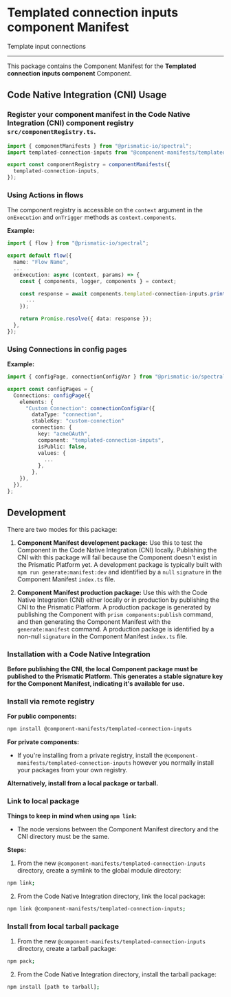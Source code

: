 # Templated connection inputs component Manifest

Template input connections

---

This package contains the Component Manifest for the **Templated connection inputs component** Component.

## Code Native Integration (CNI) Usage

### Register your component manifest in the Code Native Integration (CNI) component registry `src/componentRegistry.ts`.

```typescript
import { componentManifests } from "@prismatic-io/spectral";
import templated-connection-inputs from "@component-manifests/templated-connection-inputs";

export const componentRegistry = componentManifests({
  templated-connection-inputs,
});
```


### Using Actions in flows

The component registry is accessible on the `context` argument in the `onExecution` and `onTrigger` methods as `context.components`.

**Example:**

```typescript
import { flow } from "@prismatic-io/spectral";

export default flow({
  name: "Flow Name",
  ...
  onExecution: async (context, params) => {
    const { components, logger, components } = context;

    const response = await components.templated-connection-inputs.printConnection({
      ...
    });

    return Promise.resolve({ data: response });
  },
});
```


### Using Connections in config pages

**Example:**

```typescript
import { configPage, connectionConfigVar } from "@prismatic-io/spectral";

export const configPages = {
  Connections: configPage({
    elements: {
      "Custom Connection": connectionConfigVar({
        dataType: "connection",
        stableKey: "custom-connection"
        connection: {
          key: "acmeOAuth",
          component: "templated-connection-inputs",
          isPublic: false,
          values: {
            ...
          },
        },
    }),
  }),
};
```

## Development

There are two modes for this package:

1. **Component Manifest development package:** Use this to test the Component in the Code Native Integration (CNI) locally. Publishing the CNI with this package will fail because the Component doesn't exist in the Prismatic Platform yet. A development package is typically built with `npm run generate:manifest:dev` and identified by a `null` `signature` in the Component Manifest `index.ts` file.

2. **Component Manifest production package:** Use this with the Code Native Integration (CNI) either locally or in production by publishing the CNI to the Prismatic Platform. A production package is generated by publishing the Component with `prism components:publish` command, and then generating the Component Manifest with the `generate:manifest` command. A production package is identified by a non-null `signature` in the Component Manifest `index.ts` file.

### Installation with a Code Native Integration

**Before publishing the CNI, the local Component package must be published to the Prismatic Platform. This generates a stable signature key for the Component Manifest, indicating it's available for use.**

### Install via remote registry

**For public components:**

```bash
npm install @component-manifests/templated-connection-inputs
```

**For private components:**

- If you're installing from a private registry, install the `@component-manifests/templated-connection-inputs` however you normally install your packages from your own registry.

**Alternatively, install from a local package or tarball.**

### Link to local package

**Things to keep in mind when using `npm link`:**

- The node versions between the Component Manifest directory and the CNI directory must be the same.

**Steps:**

1. From the new `@component-manifests/templated-connection-inputs` directory, create a symlink to the global module directory:

```bash
npm link;
```

2. From the Code Native Integration directory, link the local package:

```bash
npm link @component-manifests/templated-connection-inputs;
```

### Install from local tarball package

1. From the new `@component-manifests/templated-connection-inputs` directory, create a tarball package:

```bash
npm pack;
```

2. From the Code Native Integration directory, install the tarball package:

```bash
npm install [path to tarball];
```
